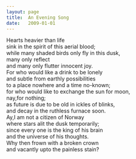 ```yaml
---
layout: page
title:  An Evening Song
date:   2009-01-01
---
```


Hearts heavier than life  
sink in the spirit of this aerial blood;  
while many shaded birds only fly in this dusk,  
many only reflect  
and many only flutter innocent joy.  
For who would like a drink to be lonely  
and subtle from earthly possibilities  
to a place nowhere and a time no-known;  
for who would like to exchange the sun for moon,  
nay,for nothing;  
as future is due to be old in ickles of blinks,  
and decay in the ruthless furnace soon.  
Ay,I am not a citizen of Norway  
where stars alit the dusk temporarily;  
since every one is the king of his brain  
and the universe of his thoughts.  
Why then frown with a broken crown  
and vacantly upto the painless stain?